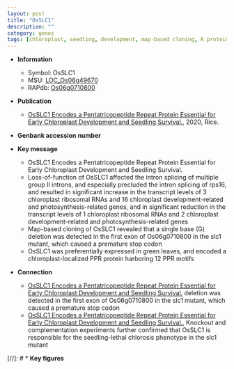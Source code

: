```yaml
---
layout: post
title: "OsSLC1"
description: ""
category: genes
tags: [chloroplast, seedling, development, map-based cloning, R protein, chloroplast development]
---
```


* **Information**  
    + Symbol: OsSLC1  
    + MSU: [LOC_Os06g49670](http://rice.plantbiology.msu.edu/cgi-bin/ORF_infopage.cgi?orf=LOC_Os06g49670)  
    + RAPdb: [Os06g0710800](http://rapdb.dna.affrc.go.jp/viewer/gbrowse_details/irgsp1?name=Os06g0710800)  

* **Publication**  
    + [OsSLC1 Encodes a Pentatricopeptide Repeat Protein Essential for Early Chloroplast Development and Seedling Survival.](http://www.ncbi.nlm.nih.gov/pubmed?term=OsSLC1+Encodes+a+Pentatricopeptide+Repeat+Protein+Essential+for+Early+Chloroplast+Development+and+Seedling+Survival.%5BTitle%5D), 2020, Rice.

* **Genbank accession number**  

* **Key message**  
    + OsSLC1 Encodes a Pentatricopeptide Repeat Protein Essential for Early Chloroplast Development and Seedling Survival.
    + Loss-of-function of OsSLC1 affected the intron splicing of multiple group II introns, and especially precluded the intron splicing of rps16, and resulted in significant increase in the transcript levels of 3 chloroplast ribosomal RNAs and 16 chloroplast development-related and photosynthesis-related genes, and in significant reduction in the transcript levels of 1 chloroplast ribosomal RNAs and 2 chloroplast development-related and photosynthesis-related genes
    + Map-based cloning of OsSLC1 revealed that a single base (G) deletion was detected in the first exon of Os06g0710800 in the slc1 mutant, which caused a premature stop codon
    + OsSLC1 was preferentially expressed in green leaves, and encoded a chloroplast-localized PPR protein harboring 12 PPR motifs

* **Connection**  
    + [OsSLC1 Encodes a Pentatricopeptide Repeat Protein Essential for Early Chloroplast Development and Seedling Survival.](G) deletion was detected in the first exon of Os06g0710800 in the slc1 mutant, which caused a premature stop codon
    + [OsSLC1 Encodes a Pentatricopeptide Repeat Protein Essential for Early Chloroplast Development and Seedling Survival.](http://www.ncbi.nlm.nih.gov/pubmed?term=OsSLC1+Encodes+a+Pentatricopeptide+Repeat+Protein+Essential+for+Early+Chloroplast+Development+and+Seedling+Survival.%5BTitle%5D),  Knockout and complementation experiments further confirmed that OsSLC1 is responsible for the seedling-lethal chlorosis phenotype in the slc1 mutant

[//]: # * **Key figures**  


